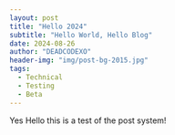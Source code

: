 ```yaml
---
layout: post
title: "Hello 2024"
subtitle: "Hello World, Hello Blog"
date: 2024-08-26
author: "DEADCODEXO"
header-img: "img/post-bg-2015.jpg"
tags:
  - Technical
  - Testing
  - Beta
---
```

Yes Hello this is a test of the post system!
